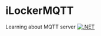 # iLockerMQTT
Learning about MQTT server
[![.NET](https://github.com/pankajlearning/iLockerMQTT/actions/workflows/buildWorkflow.yml/badge.svg)](https://github.com/pankajlearning/iLockerMQTT/actions/workflows/buildWorkflow.yml)
